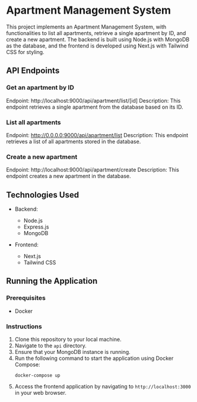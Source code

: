 # Apartment Management System

This project implements an Apartment Management System, with functionalities to list all apartments, retrieve a single apartment by ID, and create a new apartment. The backend is built using Node.js with MongoDB as the database, and the frontend is developed using Next.js with Tailwind CSS for styling.

## API Endpoints

### Get an apartment by ID

Endpoint: http://localhost:9000/api/apartment/list/[id]
Description:
This endpoint retrieves a single apartment from the database based on its ID.

### List all apartments

Endpoint: http://0.0.0.0:9000/api/apartment/list
Description:
This endpoint retrieves a list of all apartments stored in the database.

### Create a new apartment

Endpoint: http://localhost:9000/api/apartment/create
Description:
This endpoint creates a new apartment in the database.

## Technologies Used

- Backend:

  - Node.js
  - Express.js
  - MongoDB

- Frontend:
  - Next.js
  - Tailwind CSS

## Running the Application

### Prerequisites

- Docker

### Instructions

1. Clone this repository to your local machine.
2. Navigate to the `api` directory.
3. Ensure that your MongoDB instance is running.
4. Run the following command to start the application using Docker Compose:
   ```
   docker-compose up
   ```
5. Access the frontend application by navigating to `http://localhost:3000` in your web browser.
